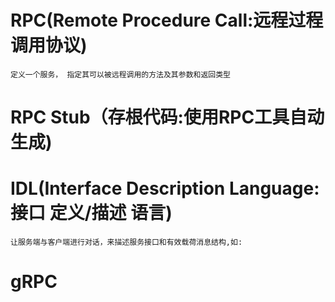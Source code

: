 
# RPC(Remote Procedure Call:远程过程调用协议)
    定义一个服务， 指定其可以被远程调用的方法及其参数和返回类型

# RPC Stub（存根代码:使用RPC工具自动生成)

# IDL(Interface Description Language:接口 定义/描述 语言) 
    让服务端与客户端进行对话，来描述服务接口和有效载荷消息结构,如:
# gRPC

